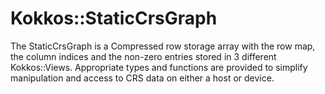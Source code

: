 # Kokkos::StaticCrsGraph

The StaticCrsGraph is a Compressed row storage array with the row map, the column indices and the non-zero entries stored in 3 different Kokkos::Views.  Appropriate types and functions are provided to simplify manipulation and access to CRS data on either a host or device.

